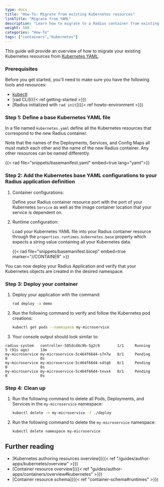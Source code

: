```yaml
---
type: docs
title: "How-To: Migrate from existing Kubernetes resources"
linkTitle: "Migrate from YAML"
description: "Learn how to migrate to a Radius container from existing Kubernetes YAML"
weight: 500
categories: "How-To"
tags: ["containers","Kubernetes"]
---
```


This guide will provide an overview of how to migrate your existing Kubernetes resources from [Kubernetes YAML](https://kubernetes.io/docs/concepts/workloads/controllers/deployment/#writing-a-deployment-spec).

### Prerequisites

Before you get started, you'll need to make sure you have the following tools and resources:

- [kubectl](https://kubernetes.io/docs/tasks/tools/install-kubectl/)
- [rad CLI]({{< ref getting-started >}})
- [Radius initialized with `rad init`]({{< ref howto-environment >}})

### Step 1: Define a base Kubernetes YAML file

In a file named `kubernetes.yaml` define all the Kubernetes resources that correspond to the new Radius container.

Note that the names of the Deployments, Services, and Config Maps all must match each other and the name of the new Radius container. Any other resources can be named differently.

{{< rad file="snippets/basemanifest.yaml" embed=true lang="yaml">}}

### Step 2: Add the Kubernetes base YAML configurations to your Radius application definition


1. Container configurations:

    Define your Radius container resource port with the port of your Kubernetes `Service` as well as the image container location that your service is dependent on.

2. Runtime configuration:

    Load your Kubernetes YAML file into your Radius container resource through the `properties.runtimes.kubernetes.base` property which expects a string value containing all your Kubernetes data.

    {{< rad file="snippets/basemanifest.bicep" embed=true marker="//CONTAINER" >}}

You can now deploy your Radius Application and verify that your Kubernetes objects are created in the desired namespace. 

### Step 3: Deploy your container

1. Deploy your application with the command:

    ```bash
    rad deploy -a demo
    ```

2. Run the following command to verify and follow the Kubernetes pod creations: 
    ```bash
    kubectl get pods --namespace my-microservice 
    ```

3. Your console output should look similar to:
```
radius-system   controller-585dcd4c9b-5g2c9        1/1     Running            5 (91s ago)     13m
my-microservice my-microservice-5c464f66d4-s7n7w   0/1     Pending            0               0s
my-microservice my-microservice-5c464f66d4-s4tq8   0/1     Pending            0               0s
my-microservice my-microservice-5c464f66d4-tnvx4   0/1     Pending            0               0s
```
### Step 4: Clean up

1. Run the following command to delete all Pods, Deployments, and Services in the `my-microservice` namespace:

    ```bash
    kubectl delete -n my-microservice -f ./deploy
    ```
2. Run the following command to delete the `my-microservice` namespace:

    ```bash
    kubectl delete namespace my-microservice
    ```

## Further reading

- [Kubernetes authoring resources overview]({{< ref "/guides/author-apps/kubernetes/overview" >}})
- [Container resource overview]({{< ref "guides/author-apps/containers/overview#kubernetes" >}})
- [Container resource schema]({{< ref "container-schema#runtimes" >}})